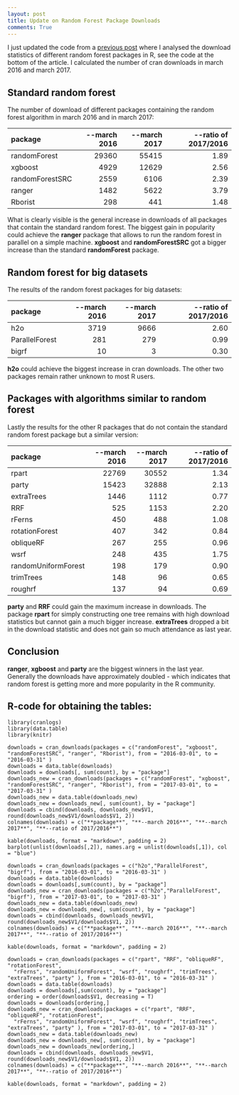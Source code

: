 ```yaml
---
layout: post
title: Update on Random Forest Package Downloads
comments: True
---
```


I just updated the code from a [previous post](http://philipppro.github.io/More_complete_list/) where I 
analysed the download statistics of different random forest packages in R, see the code at the bottom of 
the article. I calculated the number of cran downloads in march 2016 and march 2017. 

## Standard random forest

The number of download of different packages containing the random forest algorithm in march 2016 and in march 2017: 

|**package**      |  **--march 2016**|  **--march 2017**|  **--ratio of 2017/2016**|
|:----------------|-----------------:|-----------------:|-------------------------:|
|randomForest     |             29360|             55415|                      1.89|
|xgboost          |              4929|             12629|                      2.56|
|randomForestSRC  |              2559|              6106|                      2.39|
|ranger           |              1482|              5622|                      3.79|
|Rborist          |               298|               441|                      1.48|

What is clearly visible is the general increase in downloads of all packages that contain the standard random 
forest. The biggest gain in popularity could achieve the **ranger** package that allows to run the random 
forest in parallel on a simple machine. **xgboost** and **randomForestSRC** got a bigger increase than 
the standard **randomForest** package.

<!--excerpt-->

## Random forest for big datasets

The results of the random forest packages for big datasets:

|**package**     |  **--march 2016**|  **--march 2017**|  **--ratio of 2017/2016**|
|:---------------|-----------------:|-----------------:|-------------------------:|
|h2o             |              3719|              9666|                      2.60|
|ParallelForest  |               281|               279|                      0.99|
|bigrf           |                10|                 3|                      0.30|

**h2o** could achieve the biggest increase in cran downloads. The other two packages remain rather unknown 
to most R users.

## Packages with algorithms similar to random forest

Lastly the results for the other R packages that do not contain the standard random forest package but 
a similar version:

|**package**          |  **--march 2016**|  **--march 2017**|  **--ratio of 2017/2016**|
|:--------------------|-----------------:|-----------------:|-------------------------:|
|rpart                |             22769|             30552|                      1.34|
|party                |             15423|             32888|                      2.13|
|extraTrees           |              1446|              1112|                      0.77|
|RRF                  |               525|              1153|                      2.20|
|rFerns               |               450|               488|                      1.08|
|rotationForest       |               407|               342|                      0.84|
|obliqueRF            |               267|               255|                      0.96|
|wsrf                 |               248|               435|                      1.75|
|randomUniformForest  |               198|               179|                      0.90|
|trimTrees            |               148|                96|                      0.65|
|roughrf              |               137|                94|                      0.69|

**party** and **RRF** could gain the maximum increase in downloads. The package **rpart** for simply 
constructing one tree remains with high download statistics but cannot gain a much bigger increase.
**extraTrees** dropped a bit in the download statistic and does not gain so much attendance as last year. 

## Conclusion

**ranger**, **xgboost** and **party** are the biggest winners in the last year. 
Generally the downloads have approximately doubled - which indicates that random forest is getting 
more and more popularity in the R community. 

## R-code for obtaining the tables:
```
library(cranlogs)
library(data.table)
library(knitr)

downloads = cran_downloads(packages = c("randomForest", "xgboost", "randomForestSRC", "ranger", "Rborist"), from = "2016-03-01", to = "2016-03-31" )
downloads = data.table(downloads)
downloads = downloads[, sum(count), by = "package"]
downloads_new = cran_downloads(packages = c("randomForest", "xgboost", "randomForestSRC", "ranger", "Rborist"), from = "2017-03-01", to = "2017-03-31" )
downloads_new = data.table(downloads_new)
downloads_new = downloads_new[, sum(count), by = "package"]
downloads = cbind(downloads, downloads_new$V1, round(downloads_new$V1/downloads$V1, 2))
colnames(downloads) = c("**package**", "**--march 2016**", "**--march 2017**", "**--ratio of 2017/2016**")

kable(downloads, format = "markdown", padding = 2)
barplot(unlist(downloads[,2]), names.arg = unlist(downloads[,1]), col = "blue")

downloads = cran_downloads(packages = c("h2o","ParallelForest", "bigrf"), from = "2016-03-01", to = "2016-03-31" )
downloads = data.table(downloads)
downloads = downloads[,sum(count), by = "package"]
downloads_new = cran_downloads(packages = c("h2o","ParallelForest", "bigrf"), from = "2017-03-01", to = "2017-03-31" )
downloads_new = data.table(downloads_new)
downloads_new = downloads_new[, sum(count), by = "package"]
downloads = cbind(downloads, downloads_new$V1, round(downloads_new$V1/downloads$V1, 2))
colnames(downloads) = c("**package**", "**--march 2016**", "**--march 2017**", "**--ratio of 2017/2016**")

kable(downloads, format = "markdown", padding = 2)

downloads = cran_downloads(packages = c("rpart", "RRF", "obliqueRF", "rotationForest", 
  "rFerns", "randomUniformForest", "wsrf", "roughrf", "trimTrees", "extraTrees", "party" ), from = "2016-03-01", to = "2016-03-31" )
downloads = data.table(downloads)
downloads = downloads[,sum(count), by = "package"]
ordering = order(downloads$V1, decreasing = T)
downloads = downloads[ordering,]
downloads_new = cran_downloads(packages = c("rpart", "RRF", "obliqueRF", "rotationForest", 
  "rFerns", "randomUniformForest", "wsrf", "roughrf", "trimTrees", "extraTrees", "party" ), from = "2017-03-01", to = "2017-03-31" )
downloads_new = data.table(downloads_new)
downloads_new = downloads_new[, sum(count), by = "package"]
downloads_new = downloads_new[ordering,]
downloads = cbind(downloads, downloads_new$V1, round(downloads_new$V1/downloads$V1, 2))
colnames(downloads) = c("**package**", "**--march 2016**", "**--march 2017**", "**--ratio of 2017/2016**")

kable(downloads, format = "markdown", padding = 2)
```
